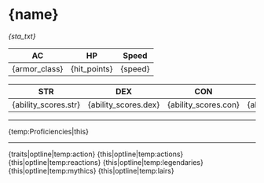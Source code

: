 # {name}
_{sta_txt}_


| AC | HP | Speed |
|:---:|:---:|:---:|
| {armor_class} | {hit_points} | {speed} |

| STR | DEX | CON | INT | WIS | CHA |
|:---:|:---:|:---:|:---:|:---:|:---:|
| {ability_scores.str} | {ability_scores.dex} | {ability_scores.con} | {ability_scores.int} | {ability_scores.wis} | {ability_scores.cha} |

---
{temp:Proficiencies|this}

---
{traits|optline|temp:action}
{this|optline|temp:actions}
{this|optline|temp:reactions}
{this|optline|temp:legendaries}
{this|optline|temp:mythics}
{this|optline|temp:lairs}

